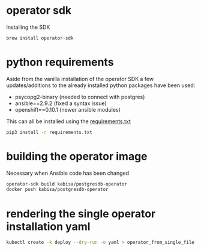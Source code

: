 # operator sdk

Installing the SDK
```bash
brew install operator-sdk
```

# python requirements

Aside from the vanilla installation of the operator SDK a few updates/additions to the already installed python packages have been used:

- psycopg2-binary (needed to connect with postgres)
- ansible==2.9.2 (fixed a syntax issue)
- openshift==0.10.1 (newer ansible modules)

This can all be installed using the [requirements.txt](requirements.txt)

```bash
pip3 install -r requirements.txt
```

# building the operator image

Necessary when Ansible code has been changed

```bash
operator-sdk build kabisa/postgresdb-operator
docker push kabisa/postgresdb-operator
```

# rendering the single operator installation yaml

```bash
kubectl create -k deploy --dry-run -o yaml > operator_from_single_file.yaml
```
